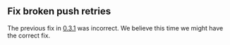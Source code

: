 ## Fix broken push retries

The previous fix in [0.3.1](https://github.com/ponylang/changelog-bot-action/releases/tag/0.3.1) was incorrect. We believe this time we might have the correct fix.
